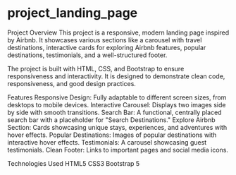 # project_landing_page

Project Overview
This project is a responsive, modern landing page inspired by Airbnb. It showcases various sections like a carousel with travel destinations, interactive cards for exploring Airbnb features, popular destinations, testimonials, and a well-structured footer.

The project is built with HTML, CSS, and Bootstrap to ensure responsiveness and interactivity. It is designed to demonstrate clean code, responsiveness, and good design practices.

Features
Responsive Design: Fully adaptable to different screen sizes, from desktops to mobile devices.
Interactive Carousel: Displays two images side by side with smooth transitions.
Search Bar: A functional, centrally placed search bar with a placeholder for "Search Destinations."
Explore Airbnb Section: Cards showcasing unique stays, experiences, and adventures with hover effects.
Popular Destinations: Images of popular destinations with interactive hover effects.
Testimonials: A carousel showcasing guest testimonials.
Clean Footer: Links to important pages and social media icons.

Technologies Used
HTML5
CSS3
Bootstrap 5
